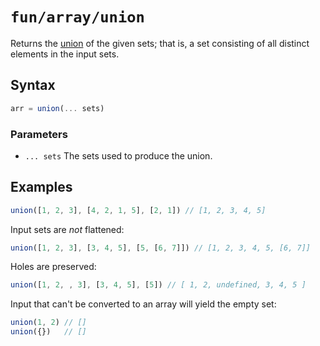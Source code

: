 # `fun/array/union`

Returns the [union][1] of the given sets; that is, a set consisting of all distinct elements in the input sets.

[1]: https://en.wikipedia.org/wiki/Union_(set_theory)

## Syntax

```javascript
arr = union(... sets)
```

### Parameters

- `... sets` The sets used to produce the union.

## Examples

```javascript
union([1, 2, 3], [4, 2, 1, 5], [2, 1]) // [1, 2, 3, 4, 5]
```

Input sets are *not* flattened:

```javascript
union([1, 2, 3], [3, 4, 5], [5, [6, 7]]) // [1, 2, 3, 4, 5, [6, 7]]
```

Holes are preserved:

```javascript
union([1, 2, , 3], [3, 4, 5], [5]) // [ 1, 2, undefined, 3, 4, 5 ]
```

Input that can't be converted to an array will yield the empty set:

```javascript
union(1, 2) // []
union({})   // []
```